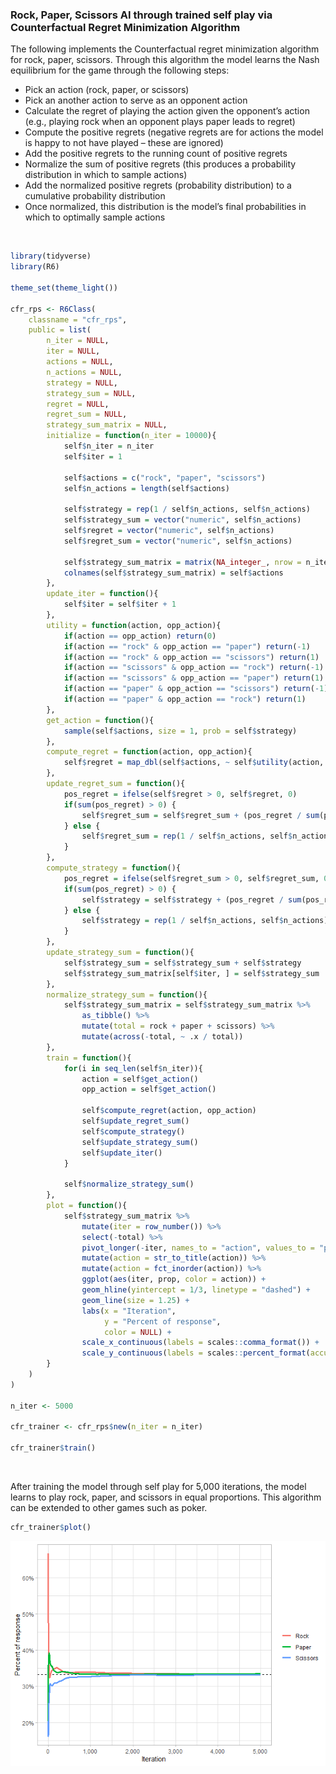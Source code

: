 ### Rock, Paper, Scissors AI through trained self play via Counterfactual Regret Minimization Algorithm

The following implements the Counterfactual regret minimization
algorithm for rock, paper, scissors. Through this algorithm the model
learns the Nash equilibrium for the game through the following steps:

-   Pick an action (rock, paper, or scissors)
-   Pick an another action to serve as an opponent action
-   Calculate the regret of playing the action given the opponent’s
    action (e.g., playing rock when an opponent plays paper leads to
    regret)
-   Compute the positive regrets (negative regrets are for actions the
    model is happy to not have played – these are ignored)
-   Add the positive regrets to the running count of positive regrets
-   Normalize the sum of positive regrets (this produces a probability
    distribution in which to sample actions)
-   Add the normalized positive regrets (probability distribution) to a
    cumulative probability distribution
-   Once normalized, this distribution is the model’s final
    probabilities in which to optimally sample actions

<br />

``` r
library(tidyverse)
library(R6)

theme_set(theme_light())

cfr_rps <- R6Class(
    classname = "cfr_rps",
    public = list(
        n_iter = NULL,
        iter = NULL,
        actions = NULL,
        n_actions = NULL,
        strategy = NULL,
        strategy_sum = NULL,
        regret = NULL,
        regret_sum = NULL,
        strategy_sum_matrix = NULL,
        initialize = function(n_iter = 10000){
            self$n_iter = n_iter
            self$iter = 1
            
            self$actions = c("rock", "paper", "scissors")
            self$n_actions = length(self$actions)
            
            self$strategy = rep(1 / self$n_actions, self$n_actions)
            self$strategy_sum = vector("numeric", self$n_actions)
            self$regret = vector("numeric", self$n_actions)
            self$regret_sum = vector("numeric", self$n_actions)
            
            self$strategy_sum_matrix = matrix(NA_integer_, nrow = n_iter, ncol = self$n_actions)
            colnames(self$strategy_sum_matrix) = self$actions
        },
        update_iter = function(){
            self$iter = self$iter + 1
        },
        utility = function(action, opp_action){
            if(action == opp_action) return(0)
            if(action == "rock" & opp_action == "paper") return(-1)
            if(action == "rock" & opp_action == "scissors") return(1)
            if(action == "scissors" & opp_action == "rock") return(-1)
            if(action == "scissors" & opp_action == "paper") return(1)
            if(action == "paper" & opp_action == "scissors") return(-1)
            if(action == "paper" & opp_action == "rock") return(1)
        },
        get_action = function(){
            sample(self$actions, size = 1, prob = self$strategy)
        },
        compute_regret = function(action, opp_action){
            self$regret = map_dbl(self$actions, ~ self$utility(action, opp_action) - self$utility(action, .x))
        },
        update_regret_sum = function(){
            pos_regret = ifelse(self$regret > 0, self$regret, 0)
            if(sum(pos_regret) > 0) {
                self$regret_sum = self$regret_sum + (pos_regret / sum(pos_regret))
            } else {
                self$regret_sum = rep(1 / self$n_actions, self$n_actions)
            }
        },
        compute_strategy = function(){
            pos_regret = ifelse(self$regret_sum > 0, self$regret_sum, 0)
            if(sum(pos_regret) > 0) {
                self$strategy = self$strategy + (pos_regret / sum(pos_regret))
            } else {
                self$strategy = rep(1 / self$n_actions, self$n_actions)
            }
        },
        update_strategy_sum = function(){
            self$strategy_sum = self$strategy_sum + self$strategy
            self$strategy_sum_matrix[self$iter, ] = self$strategy_sum
        },
        normalize_strategy_sum = function(){
            self$strategy_sum_matrix = self$strategy_sum_matrix %>% 
                as_tibble() %>%
                mutate(total = rock + paper + scissors) %>%
                mutate(across(-total, ~ .x / total))
        },
        train = function(){
            for(i in seq_len(self$n_iter)){
                action = self$get_action()
                opp_action = self$get_action()

                self$compute_regret(action, opp_action)
                self$update_regret_sum()
                self$compute_strategy()
                self$update_strategy_sum()
                self$update_iter()
            }
            
            self$normalize_strategy_sum()
        },
        plot = function(){
            self$strategy_sum_matrix %>% 
                mutate(iter = row_number()) %>%
                select(-total) %>%
                pivot_longer(-iter, names_to = "action", values_to = "prop") %>%
                mutate(action = str_to_title(action)) %>%
                mutate(action = fct_inorder(action)) %>%
                ggplot(aes(iter, prop, color = action)) +
                geom_hline(yintercept = 1/3, linetype = "dashed") +
                geom_line(size = 1.25) +
                labs(x = "Iteration",
                     y = "Percent of response",
                     color = NULL) +
                scale_x_continuous(labels = scales::comma_format()) +
                scale_y_continuous(labels = scales::percent_format(accuracy = 1))
        }
    )
)

n_iter <- 5000

cfr_trainer <- cfr_rps$new(n_iter = n_iter)

cfr_trainer$train()
```

<br />

After training the model through self play for 5,000 iterations, the
model learns to play rock, paper, and scissors in equal proportions.
This algorithm can be extended to other games such as poker.

``` r
cfr_trainer$plot()
```

![](README_files/figure-markdown_github/unnamed-chunk-2-1.png)

<br /> <br /> <br /> <br /> <br />
